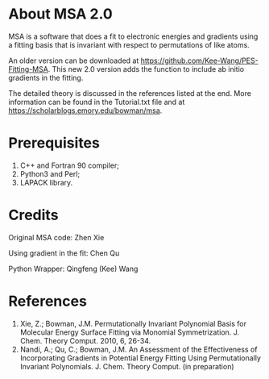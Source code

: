 # About MSA 2.0
MSA is a software that does a fit to electronic energies and gradients using a fitting basis that is invariant with respect to permutations of like atoms.

An older version can be downloaded at https://github.com/Kee-Wang/PES-Fitting-MSA. This new 2.0 version adds the function to include ab initio gradients in the fitting.

The detailed theory is discussed in the references listed at the end. More information can be found in the Tutorial.txt file and at https://scholarblogs.emory.edu/bowman/msa.

# Prerequisites
1. C++ and Fortran 90 compiler;
2. Python3 and Perl;
3. LAPACK library.

# Credits
Original MSA code: Zhen Xie

Using gradient in the fit: Chen Qu

Python Wrapper: Qingfeng (Kee) Wang


# References
1. Xie, Z.; Bowman, J.M. Permutationally Invariant Polynomial Basis for Molecular Energy Surface Fitting via Monomial Symmetrization. J. Chem. Theory Comput. 2010, 6, 26-34.
2. Nandi, A.; Qu, C.; Bowman, J.M. An Assessment of the Effectiveness of Incorporating Gradients in Potential Energy Fitting Using Permutationally Invariant Polynomials. J. Chem. Theory Comput. (in preparation)
